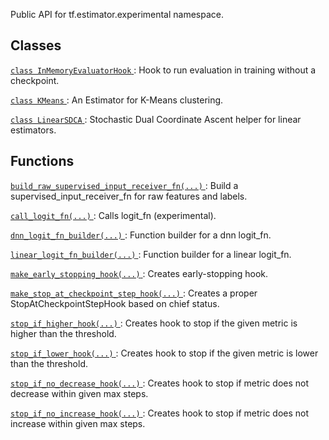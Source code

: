 Public API for tf.estimator.experimental namespace.

## Classes
[ `class InMemoryEvaluatorHook` ](https://tensorflow.google.cn/api_docs/python/tf/estimator/experimental/InMemoryEvaluatorHook): Hook to run evaluation in training without a checkpoint.

[ `class KMeans` ](https://tensorflow.google.cn/api_docs/python/tf/compat/v1/estimator/experimental/KMeans): An Estimator for K-Means clustering.

[ `class LinearSDCA` ](https://tensorflow.google.cn/api_docs/python/tf/estimator/experimental/LinearSDCA): Stochastic Dual Coordinate Ascent helper for linear estimators.

## Functions
[ `build_raw_supervised_input_receiver_fn(...)` ](https://tensorflow.google.cn/api_docs/python/tf/estimator/experimental/build_raw_supervised_input_receiver_fn): Build a supervised_input_receiver_fn for raw features and labels.

[ `call_logit_fn(...)` ](https://tensorflow.google.cn/api_docs/python/tf/estimator/experimental/call_logit_fn): Calls logit_fn (experimental).

[ `dnn_logit_fn_builder(...)` ](https://tensorflow.google.cn/api_docs/python/tf/compat/v1/estimator/experimental/dnn_logit_fn_builder): Function builder for a dnn logit_fn.

[ `linear_logit_fn_builder(...)` ](https://tensorflow.google.cn/api_docs/python/tf/compat/v1/estimator/experimental/linear_logit_fn_builder): Function builder for a linear logit_fn.

[ `make_early_stopping_hook(...)` ](https://tensorflow.google.cn/api_docs/python/tf/estimator/experimental/make_early_stopping_hook): Creates early-stopping hook.

[ `make_stop_at_checkpoint_step_hook(...)` ](https://tensorflow.google.cn/api_docs/python/tf/estimator/experimental/make_stop_at_checkpoint_step_hook): Creates a proper StopAtCheckpointStepHook based on chief status.

[ `stop_if_higher_hook(...)` ](https://tensorflow.google.cn/api_docs/python/tf/estimator/experimental/stop_if_higher_hook): Creates hook to stop if the given metric is higher than the threshold.

[ `stop_if_lower_hook(...)` ](https://tensorflow.google.cn/api_docs/python/tf/estimator/experimental/stop_if_lower_hook): Creates hook to stop if the given metric is lower than the threshold.

[ `stop_if_no_decrease_hook(...)` ](https://tensorflow.google.cn/api_docs/python/tf/estimator/experimental/stop_if_no_decrease_hook): Creates hook to stop if metric does not decrease within given max steps.

[ `stop_if_no_increase_hook(...)` ](https://tensorflow.google.cn/api_docs/python/tf/estimator/experimental/stop_if_no_increase_hook): Creates hook to stop if metric does not increase within given max steps.

